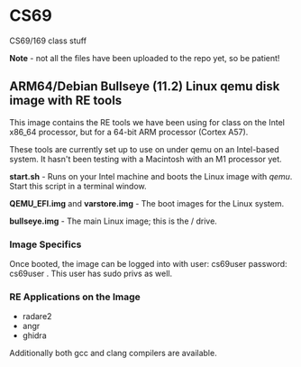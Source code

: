 # CS69
CS69/169 class stuff

**Note** - not all the files have been uploaded to the repo yet, so be patient!

## ARM64/Debian Bullseye (11.2) Linux qemu disk image with RE tools

This image contains the RE tools we have been using for class on the Intel x86\_64
processor, but for a 64-bit ARM processor (Cortex A57). 

These tools are currently set up to use on under qemu on an Intel-based system. It hasn't been testing with a Macintosh with an M1 processor yet.

**start.sh** - Runs on your Intel machine and boots the Linux image with *qemu*. Start this script in a terminal window.

**QEMU\_EFI.img** and **varstore.img** - The boot images for the Linux system.

**bullseye.img** - The main Linux image; this is the / drive.

### Image Specifics ###
Once booted, the image can be logged into with user: cs69user password: cs69user . This user has sudo privs as well.

### RE Applications on the Image ###

- radare2
- angr
- ghidra

Additionally both gcc and clang compilers are available.
